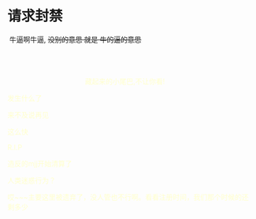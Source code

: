 # 请求封禁


<img src="static/image/smiley/default/lol.gif" smilieid="12" border="0" alt="" /> 牛逼啊牛逼, <strike>没别的意思 就是 牛的逼的意思<br />
</strike> <ul></ul><span style="float:left;margin-right:5px"><br />
<br />
<br />
<font color="FFFFCC">&nbsp; &nbsp; &nbsp; &nbsp; &nbsp; &nbsp; &nbsp; &nbsp; &nbsp; &nbsp; &nbsp; &nbsp; &nbsp; &nbsp; &nbsp; &nbsp; &nbsp; &nbsp; &nbsp; &nbsp; 藏起来的小尾巴,不让你看!&nbsp;&nbsp;

发生什么了

来不及说再见

这么快

R.I.P

造<strong></strong>反的mjj开始清算了<img src="static/image/smiley/default/lol.gif" smilieid="12" border="0" alt="" />

人类迷惑行为？

哎~~~主要这里被遗弃了，没人管也不行啊。看看注册时间，我们那个时候的还剩多少
